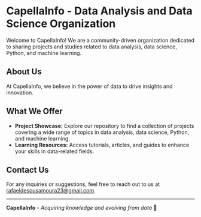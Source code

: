 # CapellaInfo - Data Analysis and Data Science Organization

Welcome to CapellaInfo! We are a community-driven organization dedicated to sharing projects and studies related to data analysis, data science, Python, and machine learning.

## About Us

At CapellaInfo, we believe in the power of data to drive insights and innovation.

## What We Offer

- **Project Showcase:** Explore our repository to find a collection of projects covering a wide range of topics in data analysis, data science, Python, and machine learning.
- **Learning Resources:** Access tutorials, articles, and guides to enhance your skills in data-related fields.

## Contact Us

For any inquiries or suggestions, feel free to reach out to us at [rafaeldesousamoura23@gmail.com](mailto:rafaeldesousamoura23@gmail.com).

---

**CapellaInfo** - *Acquiring knowledge and evolving from data* 🎲
